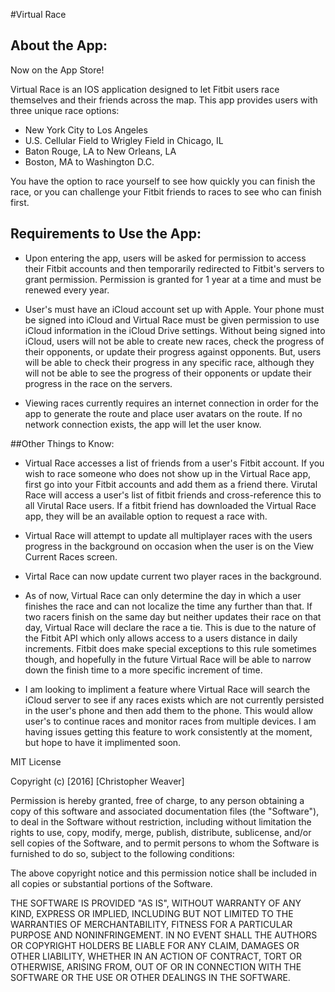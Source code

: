 
#Virtual Race

## About the App:

Now on the App Store!

Virtual Race is an IOS application designed to let Fitbit users race themselves and their friends across the map. This app provides users with three unique race options:

- New York City to Los Angeles
- U.S. Cellular Field to Wrigley Field in Chicago, IL
- Baton Rouge, LA to New Orleans, LA
- Boston, MA to Washington D.C.

You have the option to race yourself to see how quickly you can finish the race, or you can challenge your Fitbit friends to races to see who can finish first. 


## Requirements to Use the App:

- Upon entering the app, users will be asked for permission to access their Fitbit accounts and then temporarily redirected to Fitbit's servers to grant permission. Permission is granted for 1 year at a time and must be renewed every year.

- User's must have an iCloud account set up with Apple. Your phone must be signed into iCloud and Virtual Race must be given permission to use iCloud information in the iCloud Drive settings. Without being signed into iCloud, users will not be able to create new races, check the progress of their opponents, or update their progress against opponents. But, users will be able to check their progress in any specific race, although they will not be able to see the progress of their opponents or update their progress in the race on the servers. 

- Viewing races currently requires an internet connection in order for the app to generate the route and place user avatars on the route. If no network connection exists, the app will let the user know. 


##Other Things to Know:


- Virtual Race accesses a list of friends from a user's Fitbit account. If you wish to race someone who does not show up in the Virtual Race app, first go into your Fitbit accounts and add them as a friend there. Virutal Race will access a user's list of fitbit friends and cross-reference this to all Virutal Race users. If a fitbit friend has downloaded the Virtual Race app, they will be an available option to request a race with. 

- Virtual Race will attempt to update all multiplayer races with the users progress in the background on occasion when the user is on the View Current Races screen. 

- Virtal Race can now update current two player races in the background. 

- As of now, Virtual Race can only determine the day in which a user finishes the race and can not localize the time any further than that. If two racers finish on the same day but neither updates their race on that day, Virtual Race will declare the race a tie. This is due to the nature of the Fitbit API which only allows access to a users distance in daily increments. Fitbit does make special exceptions to this rule sometimes though, and hopefully in the future Virtual Race will be able to narrow down the finish time to a more specific increment of time. 

- I am looking to impliment a feature where Virtual Race will search the iCloud server to see if any races exists which are not currently persisted in the user's phone and then add them to the phone. This would allow user's to continue races and monitor races from multiple devices. I am having issues getting this feature to work consistently at the moment, but hope to have it implimented soon.  

MIT License

Copyright (c) [2016] [Christopher Weaver]

Permission is hereby granted, free of charge, to any person obtaining a copy
of this software and associated documentation files (the "Software"), to deal
in the Software without restriction, including without limitation the rights
to use, copy, modify, merge, publish, distribute, sublicense, and/or sell
copies of the Software, and to permit persons to whom the Software is
furnished to do so, subject to the following conditions:

The above copyright notice and this permission notice shall be included in all
copies or substantial portions of the Software.

THE SOFTWARE IS PROVIDED "AS IS", WITHOUT WARRANTY OF ANY KIND, EXPRESS OR
IMPLIED, INCLUDING BUT NOT LIMITED TO THE WARRANTIES OF MERCHANTABILITY,
FITNESS FOR A PARTICULAR PURPOSE AND NONINFRINGEMENT. IN NO EVENT SHALL THE
AUTHORS OR COPYRIGHT HOLDERS BE LIABLE FOR ANY CLAIM, DAMAGES OR OTHER
LIABILITY, WHETHER IN AN ACTION OF CONTRACT, TORT OR OTHERWISE, ARISING FROM,
OUT OF OR IN CONNECTION WITH THE SOFTWARE OR THE USE OR OTHER DEALINGS IN THE
SOFTWARE.
